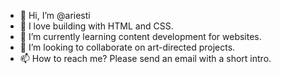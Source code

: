 - 👋 Hi, I’m @ariesti
- 👀 I love building with HTML and CSS. 
- 🌱 I’m currently learning content development for websites.
- 💞️ I’m looking to collaborate on art-directed projects. 
- 📫 How to reach me? Please send an email with a short intro. 

<!---
ariesti/ariesti is a ✨ special ✨ repository because its `README.md` (this file) appears on your GitHub profile.
You can click the Preview link to take a look at your changes.
--->
